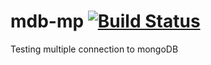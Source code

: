 # mdb-mp [![Build Status](https://travis-ci.com/VPcenter/mdb-mp.svg?branch=main)](https://travis-ci.com/VPcenter/mdb-mp)
Testing multiple connection to mongoDB
